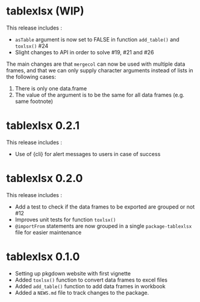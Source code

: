 # tablexlsx (WIP)

This release includes :

* `asTable` argument is now set to FALSE in function `add_table()` and `toxlsx()` #24
* Slight changes to API in order to solve #19, #21 and #26 

The main changes are that `mergecol` can now be used with multiple data frames, and that we can only supply character arguments instead of lists in the following cases:
1. There is only one data.frame
2. The value of the argument is to be the same for all data frames (e.g. same footnote)

# tablexlsx 0.2.1

This release includes :

* Use of {cli} for alert messages to users in case of success

# tablexlsx 0.2.0

This release includes :

* Add a test to check if the data frames to be exported are grouped or not #12
* Improves unit tests for function `toxlsx()`
* `@importFrom` statements are now grouped in a single `package-tablexlsx` file
for easier maintenance

# tablexlsx 0.1.0

* Setting up pkgdown website with first vignette
* Added `toxlsx()` function to convert data frames to excel files
* Added `add_table()` function to add data frames in workbook
* Added a `NEWS.md` file to track changes to the package.
